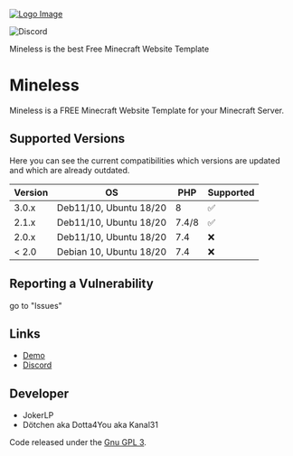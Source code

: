 [![Logo Image](https://cdn.discordapp.com/attachments/936240550925963264/936623117038682132/79217.jpg)](https://pterodactyl.io)

<!-- ![GitHub Workflow Status](https://img.shields.io/github/workflow/status/pterodactyl/panel/tests?label=Tests&style=for-the-badge) --->
![Discord](https://img.shields.io/discord/936240550489751563?label=Discord&logo=Discord&logoColor=white&style=for-the-badge)
<!-- ![GitHub Releases](https://img.shields.io/github/downloads/pterodactyl/panel/latest/total?style=for-the-badge) --->
<!-- ![GitHub contributors](https://img.shields.io/github/contributors/pterodactyl/panel?style=for-the-badge) --->

Mineless is the best Free Minecraft Website Template

# Mineless
Mineless is a FREE Minecraft Website Template for your Minecraft Server.


## Supported Versions

Here you can see the current compatibilities which versions are updated and which are already outdated.

| Version | OS | PHP |   Supported   |
| ------- | -- | --- | ------------- |
| 3.0.x   | Deb11/10, Ubuntu 18/20 | 8 | :white_check_mark: |
| 2.1.x   | Deb11/10, Ubuntu 18/20 | 7.4/8 | :white_check_mark: |
| 2.0.x   | Deb11/10, Ubuntu 18/20 | 7.4 | :x:           |
| < 2.0   | Debian 10, Ubuntu 18/20 | 7.4 |:x:           |

## Reporting a Vulnerability

go to "Issues"


## Links
* [Demo](https://mineweb.narrowmining.de/)
* [Discord](https://discord.gg/Fdz87T3nRB)

## Developer
* JokerLP
* Dötchen aka Dotta4You aka Kanal31

<!-- Soon: --->
<!-- ## Docs --->

Code released under the [Gnu GPL 3](./LICENSE.md).
